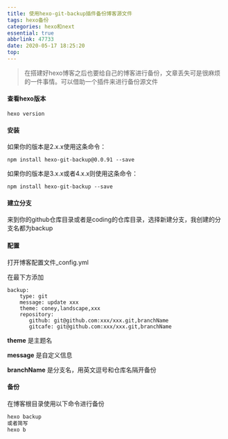 ```yaml
---
title: 使用hexo-git-backup插件备份博客源文件
tags: hexo备份
categories: hexo和next
essential: true
abbrlink: 47733
date: 2020-05-17 18:25:20
top:
---
```


> 在搭建好hexo博客之后也要给自己的博客进行备份，文章丢失可是很麻烦的一件事情。可以借助一个插件来进行备份源文件
>

<!--more-->

#### 查看hexo版本

````javas
hexo version
````

#### 安装

如果你的版本是2.x.x使用这条命令：

````javas
npm install hexo-git-backup@0.0.91 --save
````

如果你的版本是3.x.x或者4.x.x则使用这条命令：

````javas
npm install hexo-git-backup --save
````

#### 建立分支

来到你的github仓库目录或者是coding的仓库目录，选择新建分支，我创建的分支名都为backup

#### 配置

打开博客配置文件_config.yml

在最下方添加

````javas
backup:
    type: git
    message: update xxx
    theme: coney,landscape,xxx
    repository:
       github: git@github.com:xxx/xxx.git,branchName
       gitcafe: git@github.com:xxx/xxx.git,branchName

````

**theme** 是主题名

**message** 是自定义信息

**branchName** 是分支名，用英文逗号和仓库名隔开备份

#### 备份

在博客根目录使用以下命令进行备份

````javascript
hexo backup
或者简写
hexo b
````

